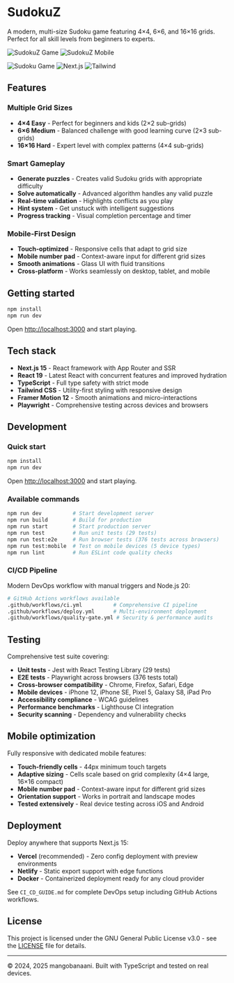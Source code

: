 # SudokuZ

A modern, multi-size Sudoku game featuring 4×4, 6×6, and 16×16 grids. Perfect for all skill levels from beginners to experts.

![SudokuZ Game](sudo1.png)
![SudokuZ Mobile](sudo2.png)

![Sudoku Game](https://img.shields.io/badge/TypeScript-007ACC?style=flat&logo=typescript&logoColor=white)
![Next.js](https://img.shields.io/badge/Next.js-000000?style=flat&logo=next.js&logoColor=white)
![Tailwind](https://img.shields.io/badge/Tailwind-38B2AC?style=flat&logo=tailwind-css&logoColor=white)

## Features

### Multiple Grid Sizes
- **4×4 Easy** - Perfect for beginners and kids (2×2 sub-grids)
- **6×6 Medium** - Balanced challenge with good learning curve (2×3 sub-grids) 
- **16×16 Hard** - Expert level with complex patterns (4×4 sub-grids)

### Smart Gameplay
- **Generate puzzles** - Creates valid Sudoku grids with appropriate difficulty
- **Solve automatically** - Advanced algorithm handles any valid puzzle
- **Real-time validation** - Highlights conflicts as you play
- **Hint system** - Get unstuck with intelligent suggestions
- **Progress tracking** - Visual completion percentage and timer

### Mobile-First Design
- **Touch-optimized** - Responsive cells that adapt to grid size
- **Mobile number pad** - Context-aware input for different grid sizes
- **Smooth animations** - Glass UI with fluid transitions
- **Cross-platform** - Works seamlessly on desktop, tablet, and mobile

## Getting started

```bash
npm install
npm run dev
```

Open [http://localhost:3000](http://localhost:3000) and start playing.

## Tech stack

- **Next.js 15** - React framework with App Router and SSR
- **React 19** - Latest React with concurrent features and improved hydration
- **TypeScript** - Full type safety with strict mode
- **Tailwind CSS** - Utility-first styling with responsive design
- **Framer Motion 12** - Smooth animations and micro-interactions
- **Playwright** - Comprehensive testing across devices and browsers

## Development

### Quick start
```bash
npm install
npm run dev
```

Open [http://localhost:3000](http://localhost:3000) and start playing.

### Available commands
```bash
npm run dev          # Start development server
npm run build        # Build for production  
npm run start        # Start production server
npm run test         # Run unit tests (29 tests)
npm run test:e2e     # Run browser tests (376 tests across browsers)
npm run test:mobile  # Test on mobile devices (5 device types)
npm run lint         # Run ESLint code quality checks
```

### CI/CD Pipeline
Modern DevOps workflow with manual triggers and Node.js 20:
```bash
# GitHub Actions workflows available
.github/workflows/ci.yml          # Comprehensive CI pipeline
.github/workflows/deploy.yml      # Multi-environment deployment
.github/workflows/quality-gate.yml # Security & performance audits
```

## Testing

Comprehensive test suite covering:
- **Unit tests** - Jest with React Testing Library (29 tests)
- **E2E tests** - Playwright across browsers (376 tests total)
- **Cross-browser compatibility** - Chrome, Firefox, Safari, Edge
- **Mobile devices** - iPhone 12, iPhone SE, Pixel 5, Galaxy S8, iPad Pro
- **Accessibility compliance** - WCAG guidelines
- **Performance benchmarks** - Lighthouse CI integration
- **Security scanning** - Dependency and vulnerability checks

## Mobile optimization

Fully responsive with dedicated mobile features:
- **Touch-friendly cells** - 44px minimum touch targets
- **Adaptive sizing** - Cells scale based on grid complexity (4×4 large, 16×16 compact)
- **Mobile number pad** - Context-aware input for different grid sizes
- **Orientation support** - Works in portrait and landscape modes
- **Tested extensively** - Real device testing across iOS and Android

## Deployment

Deploy anywhere that supports Next.js 15:
- **Vercel** (recommended) - Zero config deployment with preview environments
- **Netlify** - Static export support with edge functions  
- **Docker** - Containerized deployment ready for any cloud provider

See `CI_CD_GUIDE.md` for complete DevOps setup including GitHub Actions workflows.

## License

This project is licensed under the GNU General Public License v3.0 - see the [LICENSE](LICENSE) file for details.

---

© 2024, 2025 mangobanaani. Built with TypeScript and tested on real devices.
